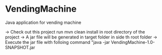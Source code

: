 # VendingMachine
Java application for vending machine

-> Check out this project run mvn clean install in root directory of the project
-> A jar file will be generated in target folder in side th root folder
-> Execute the jar file with folloing command "java -jar VendingMachine-1.0-SNAPSHOT.jar
